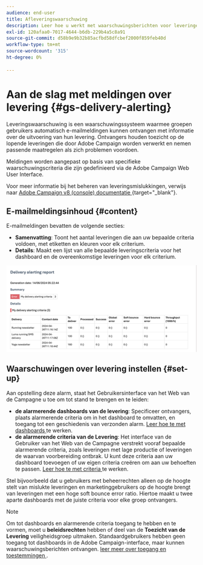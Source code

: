 ```yaml
---
audience: end-user
title: Afleveringswaarschuwing
description: Leer hoe u werkt met waarschuwingsberichten voor leveringen.
exl-id: 120afaa0-7017-4644-b6db-229b4a5c8a91
source-git-commit: d58b9e9b32b85acfbd58dfcbef2000f859feb40d
workflow-type: tm+mt
source-wordcount: '315'
ht-degree: 0%

---
```


# Aan de slag met meldingen over levering {#gs-delivery-alerting}

Leveringswaarschuwing is een waarschuwingssysteem waarmee groepen gebruikers automatisch e-mailmeldingen kunnen ontvangen met informatie over de uitvoering van hun levering. Ontvangers houden toezicht op de lopende leveringen die door Adobe Campaign worden verwerkt en nemen passende maatregelen als zich problemen voordoen.

Meldingen worden aangepast op basis van specifieke waarschuwingscriteria die zijn gedefinieerd via de Adobe Campaign Web User Interface.

Voor meer informatie bij het beheren van leveringsmislukkingen, verwijs naar [ Adobe Campaign v8 (console) documentatie ](https://experienceleague.adobe.com/nl/docs/campaign/campaign-v8/send/failures/delivery-failures#send){target="_blank"}.

## E-mailmeldingsinhoud {#content}

E-mailmeldingen bevatten de volgende secties:

* **Samenvatting**: Toont het aantal leveringen die aan uw bepaalde criteria voldoen, met etiketten en kleuren voor elk criterium.
* **Details**: Maakt een lijst van alle bepaalde leveringscriteria voor het dashboard en de overeenkomstige leveringen voor elk criterium.

![ Beschrijving: Dit het schermschot toont de lay-out van het e-mailbericht, met inbegrip van de samenvatting en detailssecties.](assets/alerting-email.png)

## Waarschuwingen over levering instellen {#set-up}

Aan opstelling deze alarm, staat het Gebruikersinterface van het Web van de Campagne u toe om tot stand te brengen en te leiden:

* **de alarmerende dashboards van de levering**: Specificeer ontvangers, plaats alarmerende criteria om in het dashboard te omvatten, en toegang tot een geschiedenis van verzonden alarm. [ Leer hoe te met dashboards ](../msg/delivery-alerting-dashboards.md) te werken.
* **de alarmerende criteria van de Levering**: Het interface van de Gebruiker van het Web van de Campagne verstrekt vooraf bepaalde alarmerende criteria, zoals leveringen met lage productie of leveringen de waarvan voorbereiding ontbrak. U kunt deze criteria aan uw dashboard toevoegen of uw eigen criteria creëren om aan uw behoeften te passen. [ Leer hoe te met criteria ](../msg/delivery-alerting-criteria.md) te werken.

Stel bijvoorbeeld dat u gebruikers met beheerrechten alleen op de hoogte stelt van mislukte leveringen en marketinggebruikers op de hoogte brengt van leveringen met een hoge soft bounce error ratio. Hiertoe maakt u twee aparte dashboards met de juiste criteria voor elke groep ontvangers.

>[!NOTE]
>
>Om tot dashboards en alarmerende criteria toegang te hebben en te vormen, moet u **beleidsrechten** hebben of deel van de **Toezicht van de Levering** veiligheidsgroep uitmaken. Standaardgebruikers hebben geen toegang tot dashboards in de Adobe Campaign-interface, maar kunnen waarschuwingsberichten ontvangen. [ leer meer over toegang en toestemmingen ](../get-started/permissions.md).